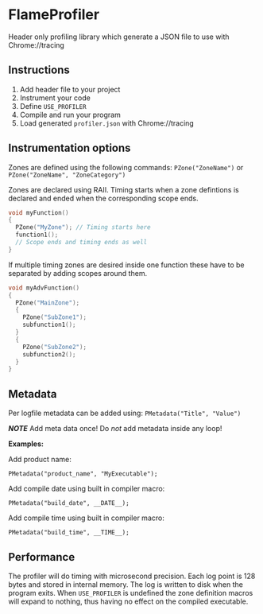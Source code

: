 # FlameProfiler

Header only profiling library which generate a JSON file to use with Chrome://tracing

Instructions
------------

1. Add header file to your project
2. Instrument your code
3. Define ```USE_PROFILER```
4. Compile and run your program
5. Load generated ```profiler.json``` with Chrome://tracing

Instrumentation options
-----------------------

Zones are defined using the following commands:
```PZone("ZoneName")``` or ```PZone("ZoneName", "ZoneCategory")```

Zones are declared using RAII. Timing starts when a zone defintions is declared and ended when the corresponding scope ends.

```c++
void myFunction()
{
  PZone("MyZone"); // Timing starts here
  function1();
  // Scope ends and timing ends as well
} 
```

If multiple timing zones are desired inside one function these have to be separated by adding scopes around them.
```c++
void myAdvFunction()
{
  PZone("MainZone");
  {
    PZone("SubZone1");
    subfunction1();
  }
  {
    PZone("SubZone2");
    subfunction2();
  }
}
```

Metadata
--------
Per logfile metadata can be added using: ```PMetadata("Title", "Value")```

_**NOTE**_ Add meta data once! Do _not_ add metadata inside any loop!


**Examples:**

Add product name:

```PMetadata("product_name", "MyExecutable");```

Add compile date using built in compiler macro:

```PMetadata("build_date", __DATE__);```

Add compile time using built in compiler macro:

```PMetadata("build_time", __TIME__);```

Performance
-----------
The profiler will do timing with microsecond precision. Each log point is 128 bytes and stored in internal memory. The log is written to disk when the program exits. When ```USE_PROFILER``` is undefined the zone definition macros will expand to nothing, thus having no effect on the compiled executable.

